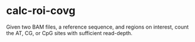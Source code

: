 calc-roi-covg
=============

Given two BAM files, a reference sequence, and regions on interest, count the AT, CG, or CpG sites with sufficient read-depth.